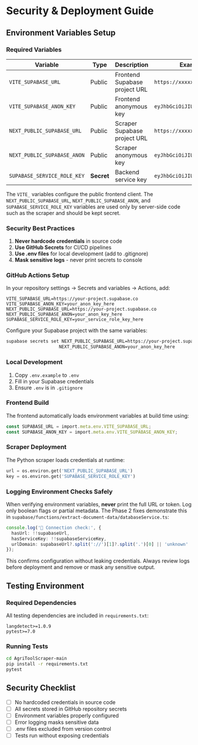# Security & Deployment Guide

## Environment Variables Setup

### Required Variables

| Variable | Type | Description | Example |
|----------|------|-------------|---------|
| `VITE_SUPABASE_URL` | Public | Frontend Supabase project URL | `https://xxxxx.supabase.co` |
| `VITE_SUPABASE_ANON_KEY` | Public | Frontend anonymous key | `eyJhbGciOiJIUz...` |
| `NEXT_PUBLIC_SUPABASE_URL` | Public | Scraper Supabase project URL | `https://xxxxx.supabase.co` |
| `NEXT_PUBLIC_SUPABASE_ANON` | Public | Scraper anonymous key | `eyJhbGciOiJIUz...` |
| `SUPABASE_SERVICE_ROLE_KEY` | **Secret** | Backend service key | `eyJhbGciOiJIUz...` |

The `VITE_` variables configure the public frontend client. The
`NEXT_PUBLIC_SUPABASE_URL`, `NEXT_PUBLIC_SUPABASE_ANON`, and
`SUPABASE_SERVICE_ROLE_KEY` variables are used only by server-side code such as
the scraper and should be kept secret.

### Security Best Practices

1. **Never hardcode credentials** in source code
2. **Use GitHub Secrets** for CI/CD pipelines
3. **Use .env files** for local development (add to .gitignore)
4. **Mask sensitive logs** - never print secrets to console

### GitHub Actions Setup

In your repository settings → Secrets and variables → Actions, add:

```
VITE_SUPABASE_URL=https://your-project.supabase.co
VITE_SUPABASE_ANON_KEY=your_anon_key_here
NEXT_PUBLIC_SUPABASE_URL=https://your-project.supabase.co
NEXT_PUBLIC_SUPABASE_ANON=your_anon_key_here
SUPABASE_SERVICE_ROLE_KEY=your_service_role_key_here
```

Configure your Supabase project with the same variables:

```bash
supabase secrets set NEXT_PUBLIC_SUPABASE_URL=https://your-project.supabase.co \
                    NEXT_PUBLIC_SUPABASE_ANON=your_anon_key_here
```

### Local Development

1. Copy `.env.example` to `.env`
2. Fill in your Supabase credentials
3. Ensure `.env` is in `.gitignore`

### Frontend Build

The frontend automatically loads environment variables at build time using:
```typescript
const SUPABASE_URL = import.meta.env.VITE_SUPABASE_URL;
const SUPABASE_ANON_KEY = import.meta.env.VITE_SUPABASE_ANON_KEY;
```

### Scraper Deployment

The Python scraper loads credentials at runtime:
```python
url = os.environ.get('NEXT_PUBLIC_SUPABASE_URL')
key = os.environ.get('SUPABASE_SERVICE_ROLE_KEY')
```

### Logging Environment Checks Safely

When verifying environment variables, **never** print the full URL or token. Log
only boolean flags or partial metadata. The Phase 2 fixes demonstrate this in
`supabase/functions/extract-document-data/databaseService.ts`:

```typescript
console.log('🔧 Connection check:', {
  hasUrl: !!supabaseUrl,
  hasServiceKey: !!supabaseServiceKey,
  urlDomain: supabaseUrl?.split('://')[1]?.split('.')[0] || 'unknown'
});
```

This confirms configuration without leaking credentials. Always review logs
before deployment and remove or mask any sensitive output.

## Testing Environment

### Required Dependencies

All testing dependencies are included in `requirements.txt`:
```
langdetect>=1.0.9
pytest>=7.0
```

### Running Tests

```bash
cd AgriToolScraper-main
pip install -r requirements.txt
pytest
```

## Security Checklist

- [ ] No hardcoded credentials in source code
- [ ] All secrets stored in GitHub repository secrets
- [ ] Environment variables properly configured
- [ ] Error logging masks sensitive data
- [ ] .env files excluded from version control
- [ ] Tests run without exposing credentials
